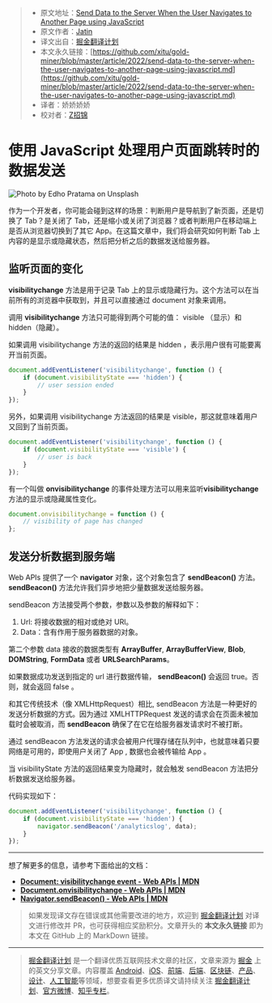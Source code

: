 > -   原文地址：[Send Data to the Server When the User Navigates to Another Page using JavaScript](https://javascript.plainenglish.io/send-data-to-the-server-when-the-user-navigates-to-another-page-using-javascript-d98a0a4a0539)
> -   原文作者：[Jatin](https://medium.com/@jatin.krr)
> -   译文出自：[掘金翻译计划](https://github.com/xitu/gold-miner)
> -   本文永久链接：[https://github.com/xitu/gold-miner/blob/master/article/2022/send-data-to-the-server-when-the-user-navigates-to-another-page-using-javascript.md](https://github.com/xitu/gold-miner/blob/master/article/2022/send-data-to-the-server-when-the-user-navigates-to-another-page-using-javascript.md)
> -   译者：娇娇娇娇
> -   校对者：[Z招锦](https://github.com/zenblofe)

# 使用 JavaScript 处理用户页面跳转时的数据发送

![Photo by [Edho Pratama](https://unsplash.com/@edhoradic?utm_source=medium&utm_medium=referral) on [Unsplash](https://unsplash.com?utm_source=medium&utm_medium=referral)](https://cdn-images-1.medium.com/max/9044/0*0RbNvyMds_7IaOac)

作为一个开发者，你可能会碰到这样的场景：判断用户是导航到了新页面，还是切换了 Tab？是关闭了 Tab，还是缩小或关闭了浏览器？或者判断用户在移动端上是否从浏览器切换到了其它 App。在这篇文章中，我们将会研究如何判断 Tab 上内容的是显示或隐藏状态，然后把分析之后的数据发送给服务器。

## 监听页面的变化

**visibilitychange** 方法是用于记录 Tab 上的显示或隐藏行为。这个方法可以在当前所有的浏览器中获取到，并且可以直接通过 document 对象来调用。

调用 **visibilitychange** 方法只可能得到两个可能的值： visible （显示）和 hidden（隐藏）。

如果调用 visibilitychange 方法的返回的结果是 hidden ，表示用户很有可能要离开当前页面。

```js
document.addEventListener('visibilitychange', function () {
    if (document.visibilityState === 'hidden') {
        // user session ended
    }
});
```

另外，如果调用 visibilitychange 方法返回的结果是 visible，那这就意味着用户又回到了当前页面。

```js
document.addEventListener('visibilitychange', function () {
    if (document.visibilityState === 'visible') {
        // user is back
    }
});
```

有一个叫做 **onvisibilitychange** 的事件处理方法可以用来监听**visibilitychange**方法的显示或隐藏属性变化。

```js
document.onvisibilitychange = function () {
    // visibility of page has changed
};
```

## 发送分析数据到服务端

Web APIs 提供了一个 **navigator** 对象，这个对象包含了 **sendBeacon()** 方法。**sendBeacon()** 方法允许我们异步地把少量数据发送给服务器。

sendBeacon 方法接受两个参数，参数以及参数的解释如下：

1. Url: 将接收数据的相对或绝对 URl。
2. Data：含有作用于服务器数据的对象。

第二个参数 data 接收的数据类型有 **ArrayBuffer**, **ArrayBufferView**, **Blob**, **DOMString**, **FormData** 或者 **URLSearchParams**。

如果数据成功发送到指定的 url 进行数据传输， **sendBeacon()** 会返回 true。否则，就会返回 false 。

和其它传统技术（像 XMLHttpRequest）相比, sendBeacon 方法是一种更好的发送分析数据的方式。因为通过 XMLHTTPRequest 发送的请求会在页面未被加载时会被取消，而 **sendBeacon** 确保了在它在给服务器发请求时不被打断。

通过 sendBeacon 方法发送的请求会被用户代理存储在队列中，也就意味着只要网络是可用的，即使用户关闭了 App , 数据也会被传输给 App 。

当 visibilityState 方法的返回结果变为隐藏时，就会触发 sendBeacon 方法把分析数据发送给服务器。

代码实现如下：

```js
document.addEventListener('visibilitychange', function () {
    if (document.visibilityState === 'hidden') {
        navigator.sendBeacon('/analyticslog', data);
    }
});
```

---

想了解更多的信息，请参考下面给出的文档：

-   [**Document: visibilitychange event - Web APIs | MDN**](https://developer.mozilla.org/en-US/docs/Web/API/Document/visibilitychange_event)
-   [**Document.onvisibilitychange - Web APIs | MDN**](https://developer.mozilla.org/en-US/docs/Web/API/Document/onvisibilitychange)
-   [**Navigator.sendBeacon() - Web APIs | MDN**](https://developer.mozilla.org/en-US/docs/Web/API/Navigator/sendBeacon)

> 如果发现译文存在错误或其他需要改进的地方，欢迎到 [掘金翻译计划](https://github.com/xitu/gold-miner) 对译文进行修改并 PR，也可获得相应奖励积分。文章开头的 **本文永久链接** 即为本文在 GitHub 上的 MarkDown 链接。

---

> [掘金翻译计划](https://github.com/xitu/gold-miner) 是一个翻译优质互联网技术文章的社区，文章来源为 [掘金](https://juejin.im) 上的英文分享文章。内容覆盖 [Android](https://github.com/xitu/gold-miner#android)、[iOS](https://github.com/xitu/gold-miner#ios)、[前端](https://github.com/xitu/gold-miner#前端)、[后端](https://github.com/xitu/gold-miner#后端)、[区块链](https://github.com/xitu/gold-miner#区块链)、[产品](https://github.com/xitu/gold-miner#产品)、[设计](https://github.com/xitu/gold-miner#设计)、[人工智能](https://github.com/xitu/gold-miner#人工智能)等领域，想要查看更多优质译文请持续关注 [掘金翻译计划](https://github.com/xitu/gold-miner)、[官方微博](http://weibo.com/juejinfanyi)、[知乎专栏](https://zhuanlan.zhihu.com/juejinfanyi)。
